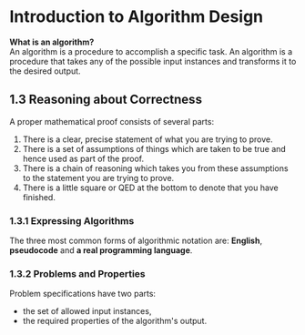 Introduction to Algorithm Design
================================

**What is an algorithm?**   
An algorithm is a procedure to accomplish a specific task. An algorithm is a procedure that takes any of the possible input instances and transforms it to the desired output.

1.3 Reasoning about Correctness
-------------------------------

A proper mathematical proof consists of several parts:   
1. There is a clear, precise statement of what you are trying to prove.   
2. There is a set of assumptions of things which are taken to be true and hence used as part of the proof.   
3. There is a chain of reasoning which takes you from these assumptions to the statement you are trying to prove.   
4. There is a little square or QED at the bottom to denote that you have finished.   

### 1.3.1 Expressing Algorithms

The three most common forms of algorithmic notation are: **English**, **pseudocode** and **a real programming language**.

### 1.3.2 Problems and Properties

Problem specifications have two parts:
* the set of allowed input instances,
* the required properties of the algorithm's output.
